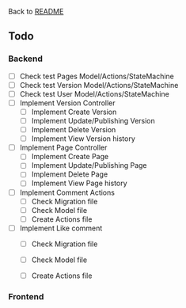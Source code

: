 Back to [README](../README.md)

## Todo
### Backend
- [ ] Check test Pages Model/Actions/StateMachine
- [ ] Check test Version Model/Actions/StateMachine
- [ ] Check test User Model/Actions/StateMachine
- [ ] Implement Version Controller
  - [ ] Implement Create Version
  - [ ] Implement Update/Publishing Version
  - [ ] Implement Delete Version
  - [ ] Implement View Version history
- [ ] Implement Page Controller
  - [ ] Implement Create Page
  - [ ] Implement Update/Publishing Page
  - [ ] Implement Delete Page
  - [ ] Implement View Page history
- [ ] Implement Comment Actions
  - [ ] Check Migration file
  - [ ] Check Model file
  - [ ] Create Actions file
- [ ] Implement Like comment
  -[ ] Check Migration file
  - [ ] Check Model file
  - [ ] Create Actions file


### Frontend